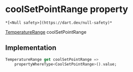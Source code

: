 


# coolSetPointRange property




    *[<Null safety>](https://dart.dev/null-safety)*




[TemperatureRange](../../yonomi-sdk/TemperatureRange-class.md) coolSetPointRange
  







## Implementation

```dart
TemperatureRange get coolSetPointRange =>
    propertyWhereType<CoolSetPointRange>().value;
```








